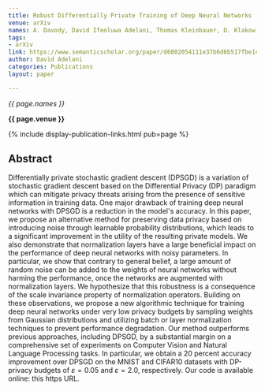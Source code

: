 ```yaml
---
title: Robust Differentially Private Training of Deep Neural Networks
venue: arXiv
names: A. Davody, David Ifeoluwa Adelani, Thomas Kleinbauer, D. Klakow
tags:
- arXiv
link: https://www.semanticscholar.org/paper/d6802054111e37b6d6b517fbe1cddf394cef76c7
author: David Adelani
categories: Publications
layout: paper

---
```


*{{ page.names }}*

**{{ page.venue }}**

{% include display-publication-links.html pub=page %}

## Abstract

Differentially private stochastic gradient descent (DPSGD) is a variation of stochastic gradient descent based on the Differential Privacy (DP) paradigm which can mitigate privacy threats arising from the presence of sensitive information in training data. One major drawback of training deep neural networks with DPSGD is a reduction in the model's accuracy. In this paper, we propose an alternative method for preserving data privacy based on introducing noise through learnable probability distributions, which leads to a significant improvement in the utility of the resulting private models. We also demonstrate that normalization layers have a large beneficial impact on the performance of deep neural networks with noisy parameters. In particular, we show that contrary to general belief, a large amount of random noise can be added to the weights of neural networks without harming the performance, once the networks are augmented with normalization layers. We hypothesize that this robustness is a consequence of the scale invariance property of normalization operators. Building on these observations, we propose a new algorithmic technique for training deep neural networks under very low privacy budgets by sampling weights from Gaussian distributions and utilizing batch or layer normalization techniques to prevent performance degradation. Our method outperforms previous approaches, including DPSGD, by a substantial margin on a comprehensive set of experiments on Computer Vision and Natural Language Processing tasks. In particular, we obtain a 20 percent accuracy improvement over DPSGD on the MNIST and CIFAR10 datasets with DP-privacy budgets of $\varepsilon = 0.05$ and $\varepsilon = 2.0$, respectively. Our code is available online: this https URL.